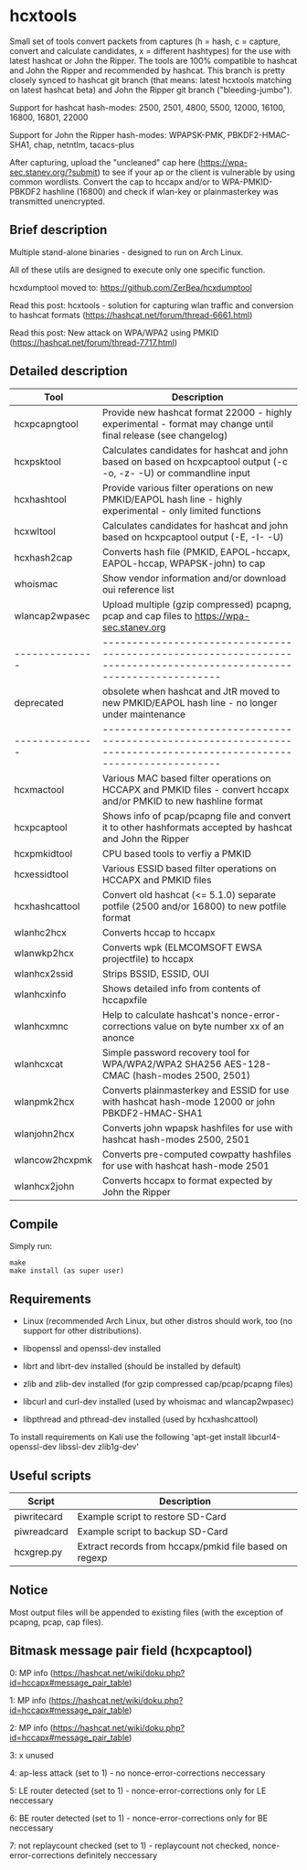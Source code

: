 hcxtools
==============

Small set of tools convert packets from captures (h = hash, c = capture, convert and
calculate candidates, x = different hashtypes) for the use with latest hashcat
or John the Ripper. The tools are 100% compatible to hashcat and John the Ripper
and recommended by hashcat. This branch is pretty closely synced to hashcat git branch
(that means: latest hcxtools matching on latest hashcat beta) and John the Ripper
git branch ("bleeding-jumbo").

Support for hashcat hash-modes: 2500, 2501, 4800, 5500, 12000, 16100, 16800, 16801, 22000
 
Support for John the Ripper hash-modes: WPAPSK-PMK, PBKDF2-HMAC-SHA1, chap, netntlm, tacacs-plus

After capturing, upload the "uncleaned" cap here (https://wpa-sec.stanev.org/?submit)
to see if your ap or the client is vulnerable by using common wordlists.
Convert the cap to hccapx and/or to WPA-PMKID-PBKDF2 hashline (16800) and check if wlan-key
or plainmasterkey was transmitted unencrypted.


Brief description
--------------

Multiple stand-alone binaries - designed to run on  Arch Linux.

All of these utils are designed to execute only one specific function.

hcxdumptool moved to: https://github.com/ZerBea/hcxdumptool

Read this post: hcxtools - solution for capturing wlan traffic and conversion to hashcat formats (https://hashcat.net/forum/thread-6661.html)

Read this post: New attack on WPA/WPA2 using PMKID (https://hashcat.net/forum/thread-7717.html)




Detailed description
--------------

| Tool           | Description                                                                                                          |
| -------------- | -------------------------------------------------------------------------------------------------------------------- |
| hcxpcapngtool  | Provide new hashcat format 22000 - highly experimental - format may change until final release (see changelog)       |
| hcxpsktool     | Calculates candidates for hashcat and john based on based on hcxpcaptool output (-c -o, -z- -U) or commandline input |
| hcxhashtool    | Provide various filter operations on new PMKID/EAPOL hash line - highly experimental - only limited functions        |
| hcxwltool      | Calculates candidates for hashcat and john based on hcxpcaptool output (-E, -I- -U)                                  |
| hcxhash2cap    | Converts hash file (PMKID, EAPOL-hccapx, EAPOL-hccap, WPAPSK-john) to cap                                            |
| whoismac       | Show vendor information and/or download oui reference list                                                           |
| wlancap2wpasec | Upload multiple (gzip compressed) pcapng, pcap and cap files to https://wpa-sec.stanev.org                           |
| -------------- | -------------------------------------------------------------------------------------------------------------------- |
| deprecated     | obsolete when hashcat and JtR moved to new PMKID/EAPOL hash line - no longer under maintenance                       |
| -------------- | -------------------------------------------------------------------------------------------------------------------- |
| hcxmactool     | Various MAC based filter operations on HCCAPX and PMKID files - convert hccapx and/or PMKID to new hashline format   |
| hcxpcaptool    | Shows info of pcap/pcapng file and convert it to other hashformats accepted by hashcat and John the Ripper           |
| hcxpmkidtool   | CPU based tools to verfiy a PMKID                                                                                    |
| hcxessidtool   | Various ESSID based filter operations on HCCAPX and PMKID files                                                      |
| hcxhashcattool | Convert old hashcat (<= 5.1.0) separate potfile (2500 and/or 16800) to new potfile format                            |
| wlanhc2hcx     | Converts hccap to hccapx                                                                                             |
| wlanwkp2hcx    | Converts wpk (ELMCOMSOFT EWSA projectfile) to hccapx                                                                 |
| wlanhcx2ssid   | Strips BSSID, ESSID, OUI                                                                                             |
| wlanhcxinfo    | Shows detailed info from contents of hccapxfile                                                                      |
| wlanhcxmnc     | Help to calculate hashcat's nonce-error-corrections value on byte number xx of an anonce                             |
| wlanhcxcat     | Simple password recovery tool for WPA/WPA2/WPA2 SHA256 AES-128-CMAC (hash-modes 2500, 2501)                          |
| wlanpmk2hcx    | Converts plainmasterkey and ESSID for use with hashcat hash-mode 12000 or john PBKDF2-HMAC-SHA1                      |
| wlanjohn2hcx   | Converts john wpapsk hashfiles for use with hashcat hash-modes 2500, 2501                                            |
| wlancow2hcxpmk | Converts pre-computed cowpatty hashfiles for use with hashcat hash-mode 2501                                         |
| wlanhcx2john   | Converts hccapx to format expected by John the Ripper                                                                |


Compile
--------------

Simply run:

```
make
make install (as super user)
```


Requirements
--------------

* Linux (recommended Arch Linux, but other distros should work, too (no support for other distributions).

* libopenssl and openssl-dev installed

* librt and librt-dev installed (should be installed by default)

* zlib and zlib-dev installed (for gzip compressed cap/pcap/pcapng files)

* libcurl and curl-dev installed (used by whoismac and wlancap2wpasec)

* libpthread and pthread-dev installed (used by hcxhashcattool)

To install requirements on Kali use the following 'apt-get install libcurl4-openssl-dev libssl-dev zlib1g-dev'


Useful scripts
--------------

| Script       | Description                                              |
| ------------ | -------------------------------------------------------- |
| piwritecard  | Example script to restore SD-Card                        |
| piwreadcard  | Example script to backup SD-Card                         |
| hcxgrep.py   | Extract records from hccapx/pmkid file based on regexp   |


Notice
--------------

Most output files will be appended to existing files (with the exception of pcapng, pcap, cap files).


Bitmask message pair field (hcxpcaptool)
--------------

0: MP info (https://hashcat.net/wiki/doku.php?id=hccapx#message_pair_table)

1: MP info (https://hashcat.net/wiki/doku.php?id=hccapx#message_pair_table)

2: MP info (https://hashcat.net/wiki/doku.php?id=hccapx#message_pair_table)

3: x unused

4: ap-less attack (set to 1) - no nonce-error-corrections neccessary

5: LE router detected (set to 1) - nonce-error-corrections only for LE neccessary

6: BE router detected (set to 1) - nonce-error-corrections only for BE neccessary

7: not replaycount checked (set to 1) - replaycount not checked, nonce-error-corrections definitely neccessary


